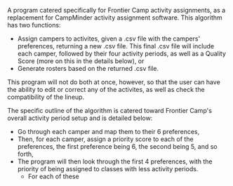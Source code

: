 A program catered specifically for Frontier Camp activity assignments, as a replacement for CampMinder activity assignment software.
This algorithm has two functions:
- Assign campers to activites, given a .csv file with the campers' preferences, returning a new .csv file. This final .csv file will include each camper, followed by their four activity periods, as well as a Quality Score (more on this in the details below), or
- Generate rosters based on the returned .csv file.

This program will not do both at once, however, so that the user can have the ability to edit or correct any of the activites, as well as check the compatibility of the lineup.

The specific outline of the algorithm is catered toward Frontier Camp's overall activity period setup and is detailed below:
- Go through each camper and map them to their 6 preferences,
- Then, for each camper, assign a priority score to each of the preferences, the first preference being 6, the second being 5, and so forth,
- The program will then look through the first 4 preferences, with the priority of being assigned to classes with less activity periods.
  - For each of these
